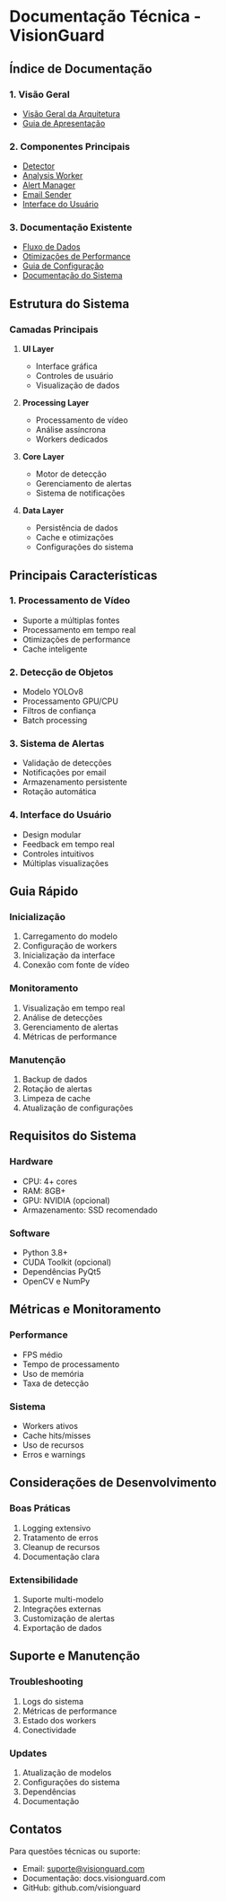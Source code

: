 # Documentação Técnica - VisionGuard

## Índice de Documentação

### 1. Visão Geral
- [Visão Geral da Arquitetura](architecture_overview.md)
- [Guia de Apresentação](presentation_guide.md)

### 2. Componentes Principais
- [Detector](components/detector.md)
- [Analysis Worker](components/analysis_worker.md)
- [Alert Manager](components/alert_manager.md)
- [Email Sender](components/email_sender.md)
- [Interface do Usuário](components/user_interface.md)

### 3. Documentação Existente
- [Fluxo de Dados](data_flow.md)
- [Otimizações de Performance](performance_optimizations.md)
- [Guia de Configuração](configuration_guide.md)
- [Documentação do Sistema](system_documentation.md)

## Estrutura do Sistema

### Camadas Principais
1. **UI Layer**
   - Interface gráfica
   - Controles de usuário
   - Visualização de dados

2. **Processing Layer**
   - Processamento de vídeo
   - Análise assíncrona
   - Workers dedicados

3. **Core Layer**
   - Motor de detecção
   - Gerenciamento de alertas
   - Sistema de notificações

4. **Data Layer**
   - Persistência de dados
   - Cache e otimizações
   - Configurações do sistema

## Principais Características

### 1. Processamento de Vídeo
- Suporte a múltiplas fontes
- Processamento em tempo real
- Otimizações de performance
- Cache inteligente

### 2. Detecção de Objetos
- Modelo YOLOv8
- Processamento GPU/CPU
- Filtros de confiança
- Batch processing

### 3. Sistema de Alertas
- Validação de detecções
- Notificações por email
- Armazenamento persistente
- Rotação automática

### 4. Interface do Usuário
- Design modular
- Feedback em tempo real
- Controles intuitivos
- Múltiplas visualizações

## Guia Rápido

### Inicialização
1. Carregamento do modelo
2. Configuração de workers
3. Inicialização da interface
4. Conexão com fonte de vídeo

### Monitoramento
1. Visualização em tempo real
2. Análise de detecções
3. Gerenciamento de alertas
4. Métricas de performance

### Manutenção
1. Backup de dados
2. Rotação de alertas
3. Limpeza de cache
4. Atualização de configurações

## Requisitos do Sistema

### Hardware
- CPU: 4+ cores
- RAM: 8GB+
- GPU: NVIDIA (opcional)
- Armazenamento: SSD recomendado

### Software
- Python 3.8+
- CUDA Toolkit (opcional)
- Dependências PyQt5
- OpenCV e NumPy

## Métricas e Monitoramento

### Performance
- FPS médio
- Tempo de processamento
- Uso de memória
- Taxa de detecção

### Sistema
- Workers ativos
- Cache hits/misses
- Uso de recursos
- Erros e warnings

## Considerações de Desenvolvimento

### Boas Práticas
1. Logging extensivo
2. Tratamento de erros
3. Cleanup de recursos
4. Documentação clara

### Extensibilidade
1. Suporte multi-modelo
2. Integrações externas
3. Customização de alertas
4. Exportação de dados

## Suporte e Manutenção

### Troubleshooting
1. Logs do sistema
2. Métricas de performance
3. Estado dos workers
4. Conectividade

### Updates
1. Atualização de modelos
2. Configurações do sistema
3. Dependências
4. Documentação

## Contatos

Para questões técnicas ou suporte:
- Email: suporte@visionguard.com
- Documentação: docs.visionguard.com
- GitHub: github.com/visionguard